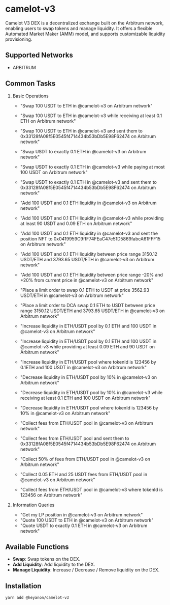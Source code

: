 # camelot-v3

Camelot V3 DEX is a decentralized exchange built on the Arbitrum network, enabling users to swap tokens and manage liquidity. 
It offers a flexible Automated Market Maker (AMM) model, and supports customizable liquidity provisioning.

## Supported Networks

- ARBITRUM

## Common Tasks

1. Basic Operations
   - "Swap 100 USDT to ETH in @camelot-v3 on Arbitrum network"
   - "Swap 100 USDT to ETH in @camelot-v3 while receiving at least 0.1 ETH on Arbitrum network"
   - "Swap 100 USDT to ETH in @camelot-v3 and sent them to 0x33128fA08f5E0545f4714434b53bDb5E98F62474 on Arbitrum network"
   
   - "Swap USDT to exactly 0.1 ETH in @camelot-v3 on Arbitrum network"
   - "Swap USDT to exactly 0.1 ETH in @camelot-v3 while paying at most 100 USDT on Arbitrum network"
   - "Swap USDT to exactly 0.1 ETH in @camelot-v3 and sent them to 0x33128fA08f5E0545f4714434b53bDb5E98F62474 on Arbitrum network"
   
   - "Add 100 USDT and 0.1 ETH liquidity in @camelot-v3 on Arbitrum network"
   - "Add 100 USDT and 0.1 ETH liquidity in @camelot-v3 while providing at least 90 USDT and 0.09 ETH on Arbitrum network"
   - "Add 100 USDT and 0.1 ETH liquidity in @camelot-v3 and sent the position NFT to 0x0419959C9ffF74FEaC47e51D5869fabcA61FFF15 on Arbitrum network"
   - "Add 100 USDT and 0.1 ETH liquidity between price range 3150.12 USDT/ETH and 3793.65 USDT/ETH in @camelot-v3 on Arbitrum network"
   - "Add 100 USDT and 0.1 ETH liquidity between price range -20% and +20% from current price in @camelot-v3 on Arbitrum network"
   - "Place a limit order to swap 0.1 ETH to USDT at price 3562.93 USDT/ETH in @camelot-v3 on Arbitrum network"
   - "Place a limit order to DCA swap 0.1 ETH to USDT between price range 3150.12 USDT/ETH and 3793.65 USDT/ETH in @camelot-v3 on Arbitrum network"

   - "Increase liquidity in ETH/USDT pool by 0.1 ETH and 100 USDT in @camelot-v3 on Arbitrum network"
   - "Increase liquidity in ETH/USDT pool by 0.1 ETH and 100 USDT in @camelot-v3 while providing at least 0.09 ETH and 90 USDT on Arbitrum network"
   - "Increase liquidity in ETH/USDT pool where tokenId is 123456 by 0.1ETH and 100 USDT in @camelot-v3 on Arbitrum network"

   - "Decrease liquidity in ETH/USDT pool by 10% in @camelot-v3 on Arbitrum network"
   - "Decrease liquidity in ETH/USDT pool by 10% in @camelot-v3 while receiving at least 0.1 ETH and 100 USDT on Arbitrum network"
   - "Decrease liquidity in ETH/USDT pool where tokenId is 123456 by 10% in @camelot-v3 on Arbitrum network"

   - "Collect fees from ETH/USDT pool in @camelot-v3 on Arbitrum network"
   - "Collect fees from ETH/USDT pool and sent them to 0x33128fA08f5E0545f4714434b53bDb5E98F62474 on Arbitrum network"
   - "Collect 50% of fees from ETH/USDT pool in @camelot-v3 on Arbitrum network"
   - "Collect 0.05 ETH and 25 USDT fees from ETH/USDT pool in @camelot-v3 on Arbitrum network"
   - "Collect fees from ETH/USDT pool in @camelot-v3 where tokenId is 123456 on Arbitrum network"

2. Information Queries
   - "Get my LP position in @camelot-v3 on Arbitrum network" 
   - "Quote 100 USDT to ETH in @camelot-v3 on Arbitrum network"
   - "Quote USDT to exactly 0.1 ETH in @camelot-v3 on Arbitrum network"

## Available Functions

- **Swap**: Swap tokens on the DEX.
- **Add Liquidity**: Add liquidity to the DEX.
- **Manage Liquidity**: Increase / Decrease / Remove liquidity on the DEX.

## Installation

```bash
yarn add @heyanon/camelot-v3
```
